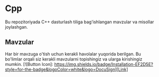 # Cpp

Bu repozitoriyada C++ dasturlash tiliga bag'ishlangan mavzular va misollar joylashgan.

## Mavzular

Har bir mavzuga o'tish uchun kerakli havolalar yuqorida berilgan. Bu bo'limlar orqali siz kerakli mavzularni topishingiz va ularga kirishingiz mumkin.
[![Button Icon]: https://img.shields.io/badge/Installation-EF2D5E?style=for-the-badge&logoColor=white&logo=DocuSign][Link]
